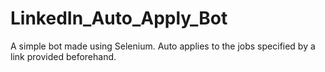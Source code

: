 # LinkedIn_Auto_Apply_Bot
A simple bot made using Selenium. Auto applies to the jobs specified by a link provided beforehand.
